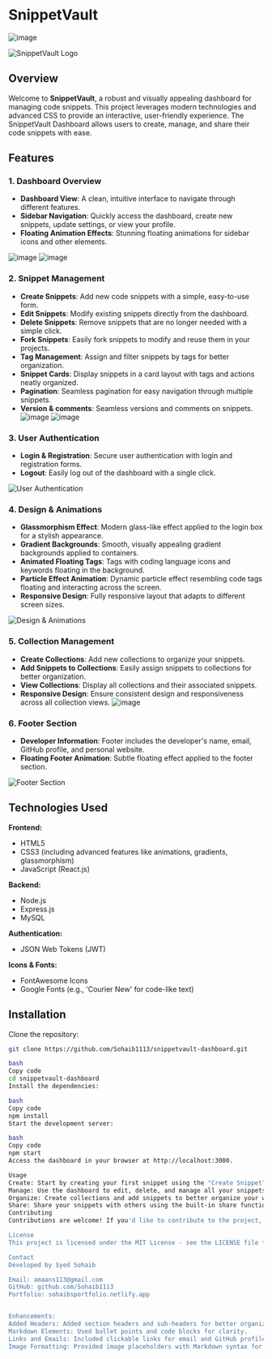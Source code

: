 # SnippetVault
![image](https://github.com/user-attachments/assets/431c6ce9-6c5b-4b6b-9d51-291522fda559)

![SnippetVault Logo](https://github.com/user-attachments/assets/c9c7d6d0-0ae0-497e-abda-bec6a16317f0)

## Overview

Welcome to **SnippetVault**, a robust and visually appealing dashboard for managing code snippets. This project leverages modern technologies and advanced CSS to provide an interactive, user-friendly experience. The SnippetVault Dashboard allows users to create, manage, and share their code snippets with ease.

## Features

### 1. Dashboard Overview

- **Dashboard View**: A clean, intuitive interface to navigate through different features.
- **Sidebar Navigation**: Quickly access the dashboard, create new snippets, update settings, or view your profile.
- **Floating Animation Effects**: Stunning floating animations for sidebar icons and other elements.

![image](https://github.com/user-attachments/assets/82b7d367-cf93-48ca-8f93-46f90629f2fc)
![image](https://github.com/user-attachments/assets/940645d6-9365-466d-99bb-1fc31fdf0804)

### 2. Snippet Management

- **Create Snippets**: Add new code snippets with a simple, easy-to-use form.
- **Edit Snippets**: Modify existing snippets directly from the dashboard.
- **Delete Snippets**: Remove snippets that are no longer needed with a simple click.
- **Fork Snippets**: Easily fork snippets to modify and reuse them in your projects.
- **Tag Management**: Assign and filter snippets by tags for better organization.
- **Snippet Cards**: Display snippets in a card layout with tags and actions neatly organized.
- **Pagination**: Seamless pagination for easy navigation through multiple snippets.
- **Version & comments**: Seamless versions and comments on snippets.
![image](https://github.com/user-attachments/assets/c433df5b-fc37-437d-b148-fe665b2bad88)
![image](https://github.com/user-attachments/assets/d59714b1-a84a-43df-a3e9-50ec90232b74)

### 3. User Authentication

- **Login & Registration**: Secure user authentication with login and registration forms.
- **Logout**: Easily log out of the dashboard with a single click.

![User Authentication](https://github.com/user-attachments/assets/abb2672b-e01f-42a0-b39b-087c5e87177d)

### 4. Design & Animations

- **Glassmorphism Effect**: Modern glass-like effect applied to the login box for a stylish appearance.
- **Gradient Backgrounds**: Smooth, visually appealing gradient backgrounds applied to containers.
- **Animated Floating Tags**: Tags with coding language icons and keywords floating in the background.
- **Particle Effect Animation**: Dynamic particle effect resembling code tags floating and interacting across the screen.
- **Responsive Design**: Fully responsive layout that adapts to different screen sizes.

![Design & Animations](https://github.com/user-attachments/assets/cf0b9f69-6990-4430-9d61-c37a11b8043a)

### 5. Collection Management

- **Create Collections**: Add new collections to organize your snippets.
- **Add Snippets to Collections**: Easily assign snippets to collections for better organization.
- **View Collections**: Display all collections and their associated snippets.
- **Responsive Design**: Ensure consistent design and responsiveness across all collection views.
![image](https://github.com/user-attachments/assets/e8d32b59-93cc-4faf-a8a6-1550e705f060)


### 6. Footer Section

- **Developer Information**: Footer includes the developer's name, email, GitHub profile, and personal website.
- **Floating Footer Animation**: Subtle floating effect applied to the footer section.

![Footer Section](https://github.com/user-attachments/assets/a9d31314-d8d4-4ece-84eb-4310052c7347)

## Technologies Used

**Frontend:**
- HTML5
- CSS3 (including advanced features like animations, gradients, glassmorphism)
- JavaScript (React.js)

**Backend:**
- Node.js
- Express.js
- MySQL

**Authentication:**
- JSON Web Tokens (JWT)

**Icons & Fonts:**
- FontAwesome Icons
- Google Fonts (e.g., 'Courier New' for code-like text)

## Installation

Clone the repository:

```bash
git clone https://github.com/Sohaib1113/snippetvault-dashboard.git

bash
Copy code
cd snippetvault-dashboard
Install the dependencies:

bash
Copy code
npm install
Start the development server:

bash
Copy code
npm start
Access the dashboard in your browser at http://localhost:3000.

Usage
Create: Start by creating your first snippet using the "Create Snippet" option in the sidebar.
Manage: Use the dashboard to edit, delete, and manage all your snippets.
Organize: Create collections and add snippets to better organize your work.
Share: Share your snippets with others using the built-in share functionality.
Contributing
Contributions are welcome! If you'd like to contribute to the project, please fork the repository and create a pull request with a detailed description of your changes.

License
This project is licensed under the MIT License - see the LICENSE file for details.

Contact
Developed by Syed Sohaib

Email: amaans113@gmail.com
GitHub: github.com/Sohaib1113
Portfolio: sohaibsportfolio.netlify.app


Enhancements:
Added Headers: Added section headers and sub-headers for better organization.
Markdown Elements: Used bullet points and code blocks for clarity.
Links and Emails: Included clickable links for email and GitHub profile.
Image Formatting: Provided image placeholders with Markdown syntax for better visual presentation.
